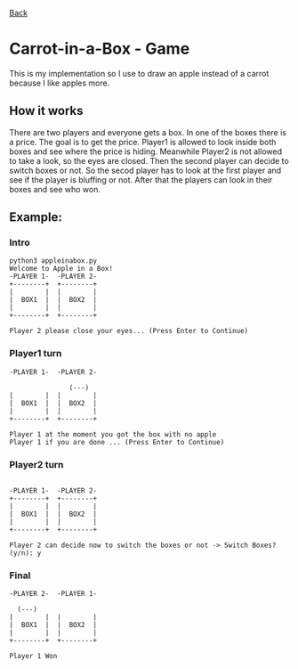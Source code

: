 [Back](../../)
# Carrot-in-a-Box - Game
This is my implementation so I use to draw an apple instead of a carrot because I like apples more.
## How it works
There are two players and everyone gets a box. In one of the boxes there is a price. The goal is to get the price. Player1 is allowed to look inside both boxes and see where the price is hiding. Meanwhile Player2 is not allowed to take a look, so the eyes are closed. Then the second player can decide to switch boxes or not. So the
secod player has to look at the first player and see if the player is bluffing or not. After that the players can look in their boxes and see who won.
## Example:
### Intro
```
python3 appleinabox.py
Welcome to Apple in a Box!
-PLAYER 1-  -PLAYER 2-
+--------+  +--------+
|        |  |        |
|  BOX1  |  |  BOX2  |
|        |  |        |
+--------+  +--------+

Player 2 please close your eyes... (Press Enter to Continue)
```
### Player1 turn
```
-PLAYER 1-  -PLAYER 2-

               (---)
|        |  |        |
|  BOX1  |  |  BOX2  |
|        |  |        |
+--------+  +--------+

Player 1 at the moment you got the box with no apple
Player 1 if you are done ... (Press Enter to Continue)
```
### Player2 turn
```

-PLAYER 1-  -PLAYER 2-
+--------+  +--------+
|        |  |        |
|  BOX1  |  |  BOX2  |
|        |  |        |
+--------+  +--------+

Player 2 can decide now to switch the boxes or not -> Switch Boxes? (y/n): y

```
### Final
```
-PLAYER 2-  -PLAYER 1-

  (---)
|        |  |        |
|  BOX1  |  |  BOX2  |
|        |  |        |
+--------+  +--------+

Player 1 Won
```
